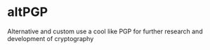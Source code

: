 # altPGP
Alternative and custom use a cool like PGP for further research and development of cryptography
